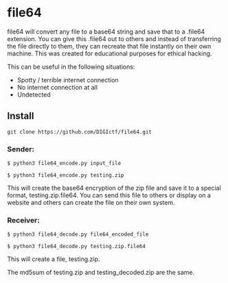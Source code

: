 # file64
file64 will convert any file to a base64 string and save that to a .file64 extension. You can give this .file64 out to others and instead of transferring the file directly to them, they can recreate that file instantly on their own machine. This was created for educational purposes for ethical hacking.

This can be useful in the following situations:
<ul>
<li>Spotty / terrible internet connection</li>
<li>No internet connection at all</li>
<li>Undetected</li>
</ul>
<h2>Install</h2>
<code>git clone https://github.com/DIGIctf/file64.git</code>


<h3>Sender:</h3>
<code>$ python3 file64_encode.py input_file</code>
  
<code>$ python3 file64_encode.py testing.zip</code>
  
This will create the base64 encryption of the zip file and save it to a special format, testing.zip.file64. You can send this file to others or display on a website and others can create the file on their own system. 

<h3>Receiver:</h3>
<code>$ python3 file64_decode.py file64_encoded_file</code>
  
<code>$ python3 file64_decode.py testing.zip.file64</code>

This will create a file, testing.zip. 

The md5sum of testing.zip and testing_decoded.zip are the same. 


